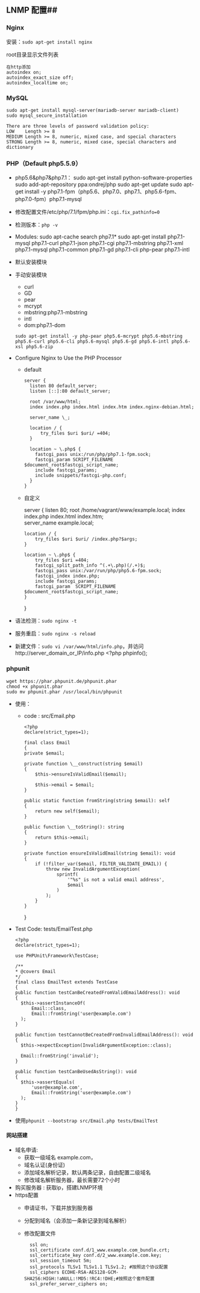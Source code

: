 
## LNMP 配置##

### Nginx ###
安装：`sudo apt-get install nginx`

root目录显示文件列表

    在http添加
    autoindex on;
    autoindex_exact_size off;
    autoindex_localtime on;

### MySQL ###
    sudo apt-get install mysql-server(mariadb-server mariadb-client)
    sudo mysql_secure_installation

    There are three levels of password validation policy:
    LOW    Length >= 8
    MEDIUM Length >= 8, numeric, mixed case, and special characters
    STRONG Length >= 8, numeric, mixed case, special characters and dictionary

### PHP（Default php5.5.9） ###

- php5.6&php7&php7.1：
      sudo apt-get install python-software-properties
      sudo add-apt-repository ppa:ondrej/php
      sudo apt-get update
      sudo apt-get install -y php7.1-fpm（php5.6、php7.0、php7.1、php5.6-fpm、php7.0-fpm）php7.1-mysql

- 修改配置文件/etc/php/7.1/fpm/php.ini：`cgi.fix_pathinfo=0`

- 检测版本：`php -v`

- Modules:
      sudo apt-cache search php7.1*
      sudo apt-get install php7.1-mysql php7.1-curl php7.1-json php7.1-cgi php7.1-mbstring php7.1-xml php7.1-mysql php7.1-common php7.1-gd  php7.1-cli php-pear php7.1-intl

- 默认安装模块

- 手动安装模块
    - curl
    - GD
    - pear
    - mcrypt
    - mbstring:php7.1-mbstring
    - intl
    - dom:php7.1-dom

    `sudo apt-get install -y php-pear php5.6-mcrypt php5.6-mbstring php5.6-curl php5.6-cli php5.6-mysql php5.6-gd php5.6-intl php5.6-xsl php5.6-zip`

- Configure Nginx to Use the PHP Processor
  - default

        server {
          listen 80 default_server;
          listen [::]:80 default_server;

          root /var/www/html;
          index index.php index.html index.htm index.nginx-debian.html;

          server_name \_;

          location / {
              try_files $uri $uri/ =404;
          }

          location ~ \.php$ {
            fastcgi_pass unix:/run/php/php7.1-fpm.sock;
            fastcgi_param SCRIPT_FILENAME $document_root$fastcgi_script_name;
            include fastcgi_params;
            include snippets/fastcgi-php.conf;
          }
        }

  - 自定义

  	   server {
  		listen   80;
  		root /home/vagrant/www/example.local;
  		index index.php index.html index.htm;		
  		server_name example.local;

  		location / {
  			try_files $uri $uri/ /index.php?$args;
  		}

  		location ~ \.php$ {
  			try_files $uri =404;
  			fastcgi_split_path_info ^(.+\.php)(/.+)$;
  			fastcgi_pass unix:/var/run/php/php5.6-fpm.sock;
  			fastcgi_index index.php;
  			include fastcgi_params;
  			fastcgi_param  SCRIPT_FILENAME  $document_root$fastcgi_script_name;
  		}
  	}

- 语法检测：`sudo nginx -t`
- 服务重启：`sudo nginx -s reload`
- 新建文件：`sudo vi /var/www/html/info.php`，并访问http://server_domain_or_IP/info.php
      <?php
      phpinfo();

### phpunit ###
    wget https://phar.phpunit.de/phpunit.phar
    chmod +x phpunit.phar
    sudo mv phpunit.phar /usr/local/bin/phpunit
- 使用：
  - code : src/Email.php

        <?php
        declare(strict_types=1);

        final class Email
        {
        private $email;

        private function \__construct(string $email)
        {
            $this->ensureIsValidEmail($email);

            $this->email = $email;
        }

        public static function fromString(string $email): self
        {
            return new self($email);
        }

        public function \__toString(): string
        {
            return $this->email;
        }

        private function ensureIsValidEmail(string $email): void
        {
            if (!filter_var($email, FILTER_VALIDATE_EMAIL)) {
                throw new InvalidArgumentException(
                    sprintf(
                        '"%s" is not a valid email address',
                        $email
                    )
                );
            }
        }
       }

- Test Code: tests/EmailTest.php

      <?php
      declare(strict_types=1);

      use PHPUnit\Framework\TestCase;

      /**
      * @covers Email
      */
      final class EmailTest extends TestCase
      {
      public function testCanBeCreatedFromValidEmailAddress(): void
      {
        $this->assertInstanceOf(
            Email::class,
            Email::fromString('user@example.com')
        );
      }

      public function testCannotBeCreatedFromInvalidEmailAddress(): void
      {
        $this->expectException(InvalidArgumentException::class);

        Email::fromString('invalid');
      }

      public function testCanBeUsedAsString(): void
      {
        $this->assertEquals(
            'user@example.com',
            Email::fromString('user@example.com')
        );
      }
      }

- 使用`phpunit --bootstrap src/Email.php tests/EmailTest`

#### 网站搭建 ####

- 域名申请:
	- 获取一级域名 example.com，
	- 域名认证(身份证)
	- 添加域名解析记录，默认两条记录，自由配置二级域名
	- 修改域名解析服务器，最长需要72个小时
- 购买服务器 : 获取ip，搭建LNMP环境
- https配置
	- 申请证书，下载并放到服务器
	- 分配到域名（会添加一条新记录到域名解析）
	- 修改配置文件

		    ssl on;
			ssl_certificate conf.d/1_www.example.com_bundle.crt;
			ssl_certificate_key conf.d/2_www.example.com.key;
			ssl_session_timeout 5m;
			ssl_protocols TLSv1 TLSv1.1 TLSv1.2; #按照这个协议配置
			ssl_ciphers ECDHE-RSA-AES128-GCM-SHA256:HIGH:!aNULL:!MD5:!RC4:!DHE;#按照这个套件配置
			ssl_prefer_server_ciphers on;
